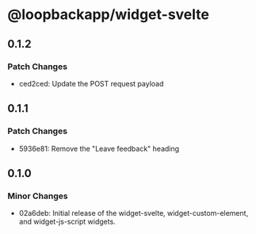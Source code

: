 # @loopbackapp/widget-svelte

## 0.1.2

### Patch Changes

- ced2ced: Update the POST request payload

## 0.1.1

### Patch Changes

- 5936e81: Remove the "Leave feedback" heading

## 0.1.0

### Minor Changes

- 02a6deb: Initial release of the widget-svelte, widget-custom-element, and widget-js-script widgets.
